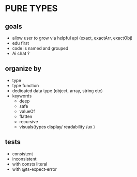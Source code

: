# PURE TYPES

## goals

- allow user to grow via helpful api (exact, exactArr, exactObj)
- edu first
- code is named and grouped
- Ai chat ?

## organize by

- type
- type function
- dedicated data type (object, array, string etc)
- keywords
  - deep
  - safe
  - valueOf
  - flatten
  - recursive
  - visuals(types display/ readability /ux )

## tests

- consistent
- inconsistent
- with consts literal
- with @ts-expect-error
